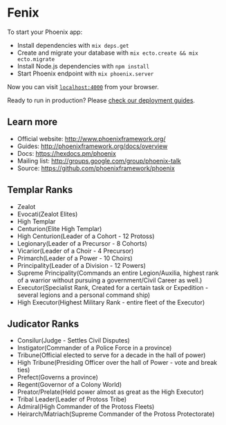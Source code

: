 # Fenix

To start your Phoenix app:

  * Install dependencies with `mix deps.get`
  * Create and migrate your database with `mix ecto.create && mix ecto.migrate`
  * Install Node.js dependencies with `npm install`
  * Start Phoenix endpoint with `mix phoenix.server`

Now you can visit [`localhost:4000`](http://localhost:4000) from your browser.

Ready to run in production? Please [check our deployment guides](http://www.phoenixframework.org/docs/deployment).

## Learn more

  * Official website: http://www.phoenixframework.org/
  * Guides: http://phoenixframework.org/docs/overview
  * Docs: https://hexdocs.pm/phoenix
  * Mailing list: http://groups.google.com/group/phoenix-talk
  * Source: https://github.com/phoenixframework/phoenix

## Templar Ranks
  * Zealot
  * Evocati(Zealot Elites)
  * High Templar
  * Centurion(Elite High Templar)
  * High Centurion(Leader of a Cohort - 12 Protoss)
  * Legionary(Leader of a Precursor - 8 Cohorts)
  * Vicarior(Leader of a Choir - 4 Precursor)
  * Primarch(Leader of a Power - 10 Choirs)
  * Principality(Leader of a Division - 12 Powers)
  * Supreme Principality(Commands an entire Legion/Auxilia, highest rank of a warrior without pursuing a government/Civil Career as well.)
  * Executor(Specialist Rank, Created for a certain task or Expedition - several legions and a personal command ship)
  * High Executor(Highest Military Rank - entire fleet of the Executor)

## Judicator Ranks
  * Consilur(Judge - Settles Civil Disputes)
  * Instigator(Commander of a Police Force in a province)
  * Tribune(Official elected to serve for a decade in the hall of power)
  * High Tribune(Presiding Officer over the hall of Power - vote and break ties)
  * Prefect(Governs a province)
  * Regent(Governor of a Colony World)
  * Preator/Prelate(Held power almost as great as the High Executor)
  * Tribal Leader(Leader of Protoss Tribe)
  * Admiral(High Commander of the Protoss Fleets)
  * Heirarch/Matriach(Supreme Commander of the Protoss Protectorate)
